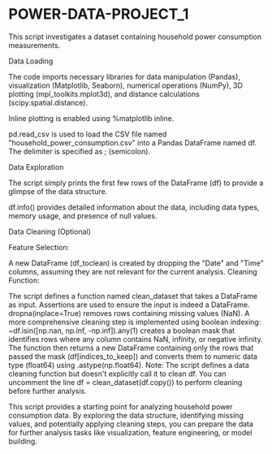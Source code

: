 # POWER-DATA-PROJECT_1
This script investigates a dataset containing household power consumption measurements.

Data Loading

The code imports necessary libraries for data manipulation (Pandas), visualization (Matplotlib, Seaborn), numerical operations (NumPy), 3D plotting (mpl_toolkits.mplot3d), and distance calculations (scipy.spatial.distance).

Inline plotting is enabled using %matplotlib inline.

pd.read_csv is used to load the CSV file named "household_power_consumption.csv" into a Pandas DataFrame named df. The delimiter is specified as ; (semicolon).

Data Exploration

The script simply prints the first few rows of the DataFrame (df) to provide a glimpse of the data structure.

df.info() provides detailed information about the data, including data types, memory usage, and presence of null values.

Data Cleaning (Optional)

Feature Selection:

A new DataFrame (df_toclean) is created by dropping the "Date" and "Time" columns, assuming they are not relevant for the current analysis.
Cleaning Function:

The script defines a function named clean_dataset that takes a DataFrame as input.
Assertions are used to ensure the input is indeed a DataFrame.
dropna(inplace=True) removes rows containing missing values (NaN).
A more comprehensive cleaning step is implemented using boolean indexing:
~df.isin([np.nan, np.inf, -np.inf]).any(1) creates a boolean mask that identifies rows where any column contains NaN, infinity, or negative infinity.
The function then returns a new DataFrame containing only the rows that passed the mask (df[indices_to_keep]) and converts them to numeric data type (float64) using .astype(np.float64).
Note: The script defines a data cleaning function but doesn't explicitly call it to clean df. You can uncomment the line df = clean_dataset(df.copy()) to perform cleaning before further analysis.

This script provides a starting point for analyzing household power consumption data. By exploring the data structure, identifying missing values, and potentially applying cleaning steps, you can prepare the data for further analysis tasks like visualization, feature engineering, or model building.
